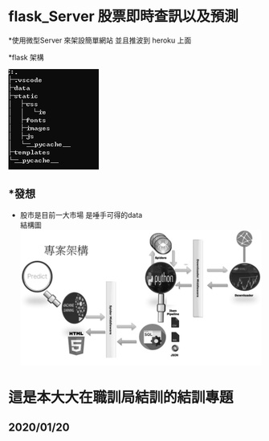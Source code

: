 # flask_Server 股票即時查訊以及預測


*使用微型Server 來架設簡單網站 並且推波到 heroku 上面<br>

  *flask 架構<br>

![image](https://github.com/FANJIYU0825/flask_Server/blob/master/flask/intrduce%20elem/tree.PNG)

*發想<br>
------
  * 股市是目前一大市場 是唾手可得的data<br>
 結構圖
![image](https://github.com/FANJIYU0825/flask_Server/blob/master/flask/intrduce%20elem/流程圖.jpg)


這是本大大在職訓局結訓的結訓專題
=====
2020/01/20
-----
